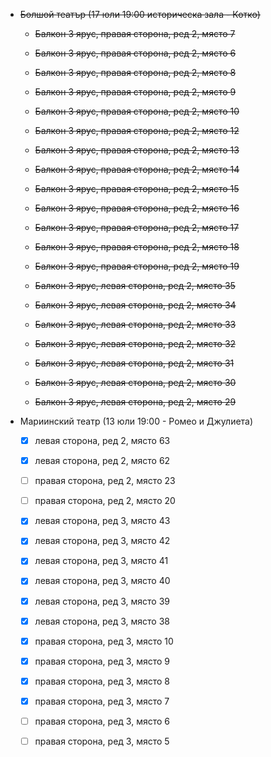 - ~~Болшой театър (17 юли 19:00 историческа зала - Котко)~~
	- ~~Балкон 3 ярус, правая сторона, ред 2, място 7~~
	- ~~Балкон 3 ярус, правая сторона, ред 2, място 6~~
	- ~~Балкон 3 ярус, правая сторона, ред 2, място 8~~
	- ~~Балкон 3 ярус, правая сторона, ред 2, място 9~~
	- ~~Балкон 3 ярус, правая сторона, ред 2, място 10~~
	- ~~Балкон 3 ярус, правая сторона, ред 2, място 12~~
	- ~~Балкон 3 ярус, правая сторона, ред 2, място 13~~
	- ~~Балкон 3 ярус, правая сторона, ред 2, място 14~~
	- ~~Балкон 3 ярус, правая сторона, ред 2, място 15~~
	- ~~Балкон 3 ярус, правая сторона, ред 2, място 16~~
	- ~~Балкон 3 ярус, правая сторона, ред 2, място 17~~
	- ~~Балкон 3 ярус, правая сторона, ред 2, място 18~~
	- ~~Балкон 3 ярус, правая сторона, ред 2, място 19~~

	- ~~Балкон 3 ярус, левая сторона, ред 2, място 35~~
	- ~~Балкон 3 ярус, левая сторона, ред 2, място 34~~
	- ~~Балкон 3 ярус, левая сторона, ред 2, място 33~~
	- ~~Балкон 3 ярус, левая сторона, ред 2, място 32~~
	- ~~Балкон 3 ярус, левая сторона, ред 2, място 31~~
	- ~~Балкон 3 ярус, левая сторона, ред 2, място 30~~
	- ~~Балкон 3 ярус, левая сторона, ред 2, място 29~~

- Мариинский театр (13 юли 19:00 - Ромео и Джулиета)
	- [x] левая сторона, ред 2, място 63
	- [x] левая сторона, ред 2, място 62

	- [ ] правая сторона, ред 2, място 23
	- [ ] правая сторона, ред 2, място 20

	- [x] левая сторона, ред 3, място 43
	- [x] левая сторона, ред 3, място 42
	- [x] левая сторона, ред 3, място 41
	- [x] левая сторона, ред 3, място 40
	- [x] левая сторона, ред 3, място 39
	- [x] левая сторона, ред 3, място 38


	- [x] правая сторона, ред 3, място 10
	- [x] правая сторона, ред 3, място 9
	- [x] правая сторона, ред 3, място 8
	- [x] правая сторона, ред 3, място 7
	- [ ] правая сторона, ред 3, място 6
	- [ ] правая сторона, ред 3, място 5